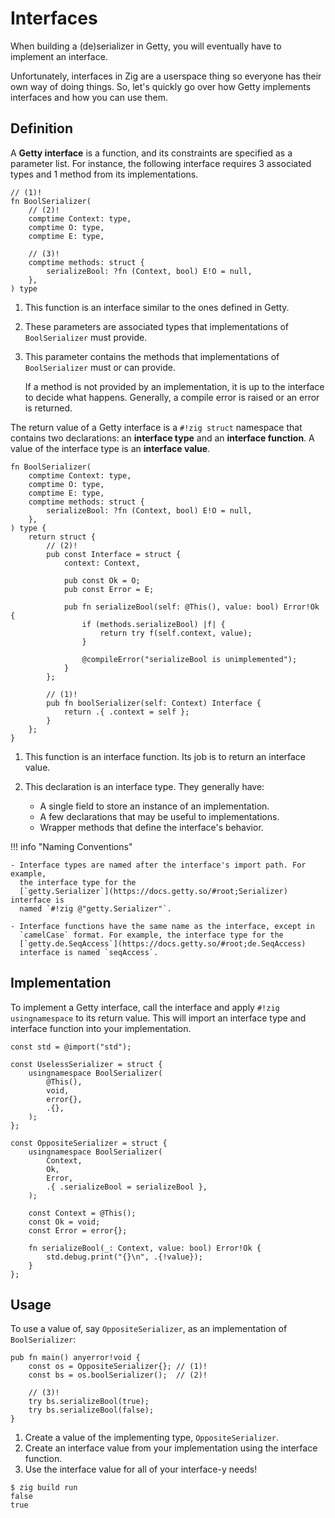 # Interfaces

When building a (de)serializer in Getty, you will eventually have to implement
an interface.

Unfortunately, interfaces in Zig are a userspace thing so everyone has their
own way of doing things. So, let's quickly go over how Getty implements interfaces and how you can use them.

## Definition

A __Getty interface__ is a function, and its constraints are specified as a
parameter list. For instance, the following interface requires 3 associated
types and 1 method from its implementations.

```zig title="Zig code"
// (1)!
fn BoolSerializer(
    // (2)!
    comptime Context: type,
    comptime O: type,
    comptime E: type,

    // (3)!
    comptime methods: struct {
        serializeBool: ?fn (Context, bool) E!O = null,
    },
) type

```

1.  This function is an interface similar to the ones defined in Getty.

1.  These parameters are associated types that implementations of `BoolSerializer` must provide.

1.  This parameter contains the methods that implementations of `BoolSerializer` must or can provide.

    If a method is not provided by an implementation, it is up to the interface
    to decide what happens. Generally, a compile error is raised or an error is
    returned.

The return value of a Getty interface is a `#!zig struct` namespace that
contains two declarations: an __interface type__ and an __interface function__.
A value of the interface type is an __interface value__.

```zig title="Zig code"
fn BoolSerializer(
    comptime Context: type,
    comptime O: type,
    comptime E: type,
    comptime methods: struct {
        serializeBool: ?fn (Context, bool) E!O = null,
    },
) type {
    return struct {
        // (2)!
        pub const Interface = struct {
            context: Context,

            pub const Ok = O;
            pub const Error = E;

            pub fn serializeBool(self: @This(), value: bool) Error!Ok {
                if (methods.serializeBool) |f| {
                    return try f(self.context, value);
                }

                @compileError("serializeBool is unimplemented");
            }
        };

        // (1)!
        pub fn boolSerializer(self: Context) Interface {
            return .{ .context = self };
        }
    };
}
```

1.  This function is an interface function. Its job is to return an interface value.

1.  This declaration is an interface type. They generally have:
      - A single field to store an instance of an implementation.
      - A few declarations that may be useful to implementations.
      - Wrapper methods that define the interface's behavior.

<!--The above annotations need to be ordered like they are to avoid weirdness-->
<!--with the second list element in the interface type annotation.-->

!!! info "Naming Conventions"

    - Interface types are named after the interface's import path. For example,
      the interface type for the
      [`getty.Serializer`](https://docs.getty.so/#root;Serializer) interface is
      named `#!zig @"getty.Serializer"`.

    - Interface functions have the same name as the interface, except in
      `camelCase` format. For example, the interface type for the
      [`getty.de.SeqAccess`](https://docs.getty.so/#root;de.SeqAccess)
      interface is named `seqAccess`.

## Implementation

To implement a Getty interface, call the interface and apply `#!zig
usingnamespace` to its return value. This will import an interface type and
interface function into your implementation.

```zig title="Zig code"
const std = @import("std");

const UselessSerializer = struct {
    usingnamespace BoolSerializer(
        @This(),
        void,
        error{},
        .{},
    );
};

const OppositeSerializer = struct {
    usingnamespace BoolSerializer(
        Context,
        Ok,
        Error,
        .{ .serializeBool = serializeBool },
    );

    const Context = @This();
    const Ok = void;
    const Error = error{};

    fn serializeBool(_: Context, value: bool) Error!Ok {
        std.debug.print("{}\n", .{!value});
    }
};
```

## Usage

To use a value of, say `OppositeSerializer`, as an implementation of `BoolSerializer`:

```zig title="Zig code"
pub fn main() anyerror!void {
    const os = OppositeSerializer{}; // (1)!
    const bs = os.boolSerializer();  // (2)!

    // (3)!
    try bs.serializeBool(true);
    try bs.serializeBool(false);
}
```

1. Create a value of the implementing type, `OppositeSerializer`.
1. Create an interface value from your implementation using the interface function.
1. Use the interface value for all of your interface-y needs!

```console title="Shell session"
$ zig build run
false
true
```

